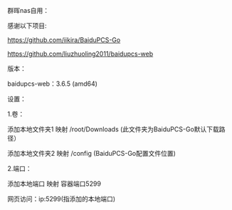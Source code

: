 群晖nas自用：

感谢以下项目:

https://github.com/iikira/BaiduPCS-Go

https://github.com/liuzhuoling2011/baidupcs-web

版本：

baidupcs-web：3.6.5 (amd64)

设置：

1.卷：

添加本地文件夹1 映射 /root/Downloads (此文件夹为BaiduPCS-Go默认下载路径）

添加本地文件夹2 映射 /config (BaiduPCS-Go配置文件位置)

2.端口：

添加本地端口 映射 容器端口5299

网页访问：ip:5299(指添加的本地端口)
